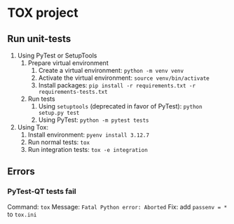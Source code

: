 # TOX project

## Run unit-tests

1. Using PyTest or SetupTools
    1. Prepare virtual environment
        1. Create a virtual environment: `python -m venv venv`
        2. Activate the virtual environment: `source venv/bin/activate`
        3. Install packages: `pip install -r requirements.txt -r requirements-tests.txt`
    2. Run tests
        1. Using `setuptools` (deprecated in favor of PyTest): `python setup.py test`
        2. Using PyTest: `python -m pytest tests`
2. Using Tox:
    1. Install environment: `pyenv install 3.12.7`
    2. Run normal tests: `tox`
    3. Run integration tests: `tox -e integration`

## Errors

### PyTest-QT tests fail

Command: `tox`
Message: `Fatal Python error: Aborted`
Fix: add `passenv = *` to `tox.ini`